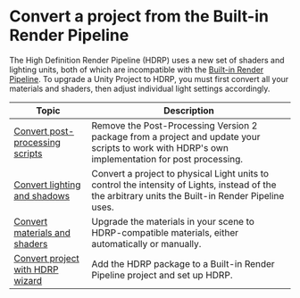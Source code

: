 # Convert a project from the Built-in Render Pipeline

The High Definition Render Pipeline (HDRP) uses a new set of shaders and lighting units, both of which are incompatible with the [Built-in Render Pipeline](https://docs.unity3d.com/Manual/built-in-render-pipeline.html). To upgrade a Unity Project to HDRP, you must first convert all your materials and shaders, then adjust individual light settings accordingly.

| Topic | Description | 
|-|-|
| [Convert post-processing scripts](convert-from-built-in-convert-post-processing-scripts.md) | Remove the Post-Processing Version 2 package from a project and update your scripts to work with HDRP's own implementation for post processing. |
| [Convert lighting and shadows](convert-from-built-in-convert-lighting-and-shadows.md) | Convert a project to physical Light units to control the intensity of Lights, instead of the the arbitrary units the Built-in Render Pipeline uses. | 
| [Convert materials and shaders](convert-from-built-in-convert-materials-and-shaders.md) | Upgrade the materials in your scene to HDRP-compatible materials, either automatically or manually. |
| [Convert project with HDRP wizard](convert-from-built-in-convert-project-with-hdrp-wizard.md) | Add the HDRP package to a Built-in Render Pipeline project and set up HDRP. |
